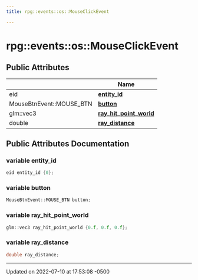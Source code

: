 ```yaml
---
title: rpg::events::os::MouseClickEvent

---
```


# rpg::events::os::MouseClickEvent





## Public Attributes

|                | Name           |
| -------------- | -------------- |
| eid | **[entity_id](/engine/Classes/structrpg_1_1events_1_1os_1_1_mouse_click_event/#variable-entity-id)**  |
| MouseBtnEvent::MOUSE_BTN | **[button](/engine/Classes/structrpg_1_1events_1_1os_1_1_mouse_click_event/#variable-button)**  |
| glm::vec3 | **[ray_hit_point_world](/engine/Classes/structrpg_1_1events_1_1os_1_1_mouse_click_event/#variable-ray-hit-point-world)**  |
| double | **[ray_distance](/engine/Classes/structrpg_1_1events_1_1os_1_1_mouse_click_event/#variable-ray-distance)**  |

## Public Attributes Documentation

### variable entity_id

```cpp
eid entity_id {0};
```


### variable button

```cpp
MouseBtnEvent::MOUSE_BTN button;
```


### variable ray_hit_point_world

```cpp
glm::vec3 ray_hit_point_world {0.f, 0.f, 0.f};
```


### variable ray_distance

```cpp
double ray_distance;
```


-------------------------------

Updated on 2022-07-10 at 17:53:08 -0500